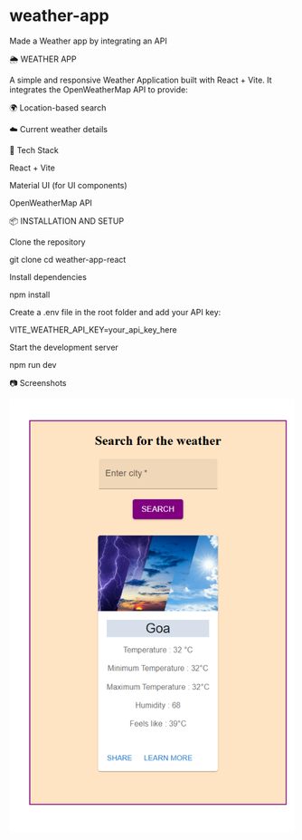 # weather-app
Made a Weather app by integrating an API

🌦 WEATHER APP

A simple and responsive Weather Application built with React + Vite. It integrates the OpenWeatherMap API to provide:

🌍 Location-based search

☁️ Current weather details

🚀 Tech Stack

React + Vite

Material UI (for UI components)

OpenWeatherMap API



📦 INSTALLATION AND SETUP

Clone the repository

git clone <your-repo-link>
cd weather-app-react


Install dependencies

npm install


Create a .env file in the root folder and add your API key:

VITE_WEATHER_API_KEY=your_api_key_here


Start the development server

npm run dev

📷 Screenshots

![alt text](image.png)
